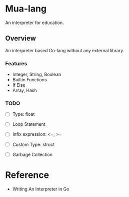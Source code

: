 # Mua-lang
An interpreter for education.


## Overview

An interpreter based Go-lang without any external library.

### Features

- Integer, String, Boolean
- Builtin Functions
- If Else
- Array, Hash

### TODO

- [ ] Type: float
- [ ] Loop Statement
- [ ] Infix expression: <=, >=
- [ ] Custom Type: struct
- [ ] Garbage Collection


# Reference

- Writing An Interpreter in Go